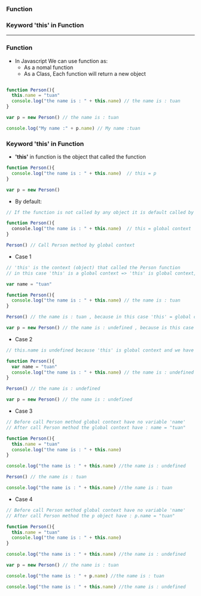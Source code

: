 ### Function
### Keyword 'this' in Function

-----------------------------

### Function

* In Javascript We can use function as:
  * As a nomal function
  * As a Class, Each function will return a new object
  
```js

function Person(){
  this.name = "tuan" 
  console.log("the name is : " + this.name) // the name is : tuan
}

var p = new Person() // the name is : tuan

console.log("My name :" + p.name) // My name :tuan

```

### Keyword 'this' in Function

* **'this'** in function is the object that called the function

```js
function Person(){
  console.log("the name is : " + this.name)  // this = p
}

var p = new Person()
```


* By default:
```js
// If the function is not called by any object it is default called by global context

function Person(){
  console.log("the name is : " + this.name)  // this = global context
}

Person() // Call Person method by global context
```

* Case 1

```js
// 'this' is the context (object) that called the Person function
// in this case 'this' is a global context => 'this' is global context, because Person called by global context

var name = "tuan"

function Person(){
  console.log("the name is : " + this.name) // the name is : tuan
}

Person() // the name is : tuan , because in this case 'this' = global context => this.name = tuan

var p = new Person() // the name is : undefined , because is this case 'this' = object p => this.name is p.name => undefined
```

* Case 2

```js
// this.name is undefined because 'this' is global context and we have no variable name in global context

function Person(){
  var name = "tuan" 
  console.log("the name is : " + this.name) // the name is : undefined
}

Person() // the name is : undefined

var p = new Person() // the name is : undefined
```

* Case 3

```js
// Before call Person method global context have no variable 'name'
// After call Person method the global context have : name = "tuan"

function Person(){
  this.name = "tuan" 
  console.log("the name is : " + this.name) 
}

console.log("the name is : " + this.name) //the name is : undefined

Person() // the name is : tuan

console.log("the name is : " + this.name) //the name is : tuan
```

* Case 4 

```js
// Before call Person method global context have no variable 'name'
// After call Person method the p object have : p.name = "tuan"

function Person(){
  this.name = "tuan" 
  console.log("the name is : " + this.name) 
}

console.log("the name is : " + this.name) //the name is : undefined

var p = new Person() // the name is : tuan

console.log("the name is : " + p.name) //the name is : tuan

console.log("the name is : " + this.name) //the name is : undefined
```




